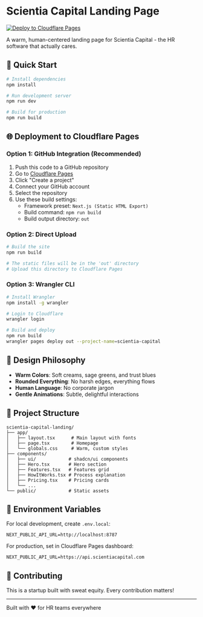 # Scientia Capital Landing Page

[![Deploy to Cloudflare Pages](https://img.shields.io/badge/Deploy-Cloudflare%20Pages-orange)](https://pages.cloudflare.com/)

A warm, human-centered landing page for Scientia Capital - the HR software that actually cares.

## 🚀 Quick Start

```bash
# Install dependencies
npm install

# Run development server
npm run dev

# Build for production
npm run build
```

## 🌐 Deployment to Cloudflare Pages

### Option 1: GitHub Integration (Recommended)

1. Push this code to a GitHub repository
2. Go to [Cloudflare Pages](https://pages.cloudflare.com/)
3. Click "Create a project"
4. Connect your GitHub account
5. Select the repository
6. Use these build settings:
   - Framework preset: `Next.js (Static HTML Export)`
   - Build command: `npm run build`
   - Build output directory: `out`

### Option 2: Direct Upload

```bash
# Build the site
npm run build

# The static files will be in the 'out' directory
# Upload this directory to Cloudflare Pages
```

### Option 3: Wrangler CLI

```bash
# Install Wrangler
npm install -g wrangler

# Login to Cloudflare
wrangler login

# Build and deploy
npm run build
wrangler pages deploy out --project-name=scientia-capital
```

## 🎨 Design Philosophy

- **Warm Colors**: Soft creams, sage greens, and trust blues
- **Rounded Everything**: No harsh edges, everything flows
- **Human Language**: No corporate jargon
- **Gentle Animations**: Subtle, delightful interactions

## 📁 Project Structure

```
scientia-capital-landing/
├── app/
│   ├── layout.tsx      # Main layout with fonts
│   ├── page.tsx        # Homepage
│   └── globals.css     # Warm, custom styles
├── components/
│   ├── ui/            # shadcn/ui components
│   ├── Hero.tsx       # Hero section
│   ├── Features.tsx   # Features grid
│   ├── HowItWorks.tsx # Process explanation
│   ├── Pricing.tsx    # Pricing cards
│   └── ...
└── public/            # Static assets
```

## 🔧 Environment Variables

For local development, create `.env.local`:

```env
NEXT_PUBLIC_API_URL=http://localhost:8787
```

For production, set in Cloudflare Pages dashboard:

```env
NEXT_PUBLIC_API_URL=https://api.scientiacapital.com
```

## 🤝 Contributing

This is a startup built with sweat equity. Every contribution matters!

---

Built with ❤️ for HR teams everywhere